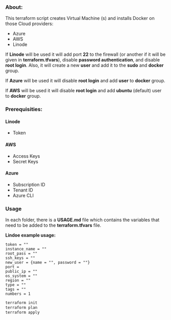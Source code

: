 ### About:
This terraform script creates Virtual Machine (s) and installs Docker on those Cloud providers:
* Azure
* AWS
* Linode

If **Linode** will be used it will add port **22** to the firewall (or another if it will be given in **terraform.tfvars**), disable **password authentication**, and disable **root login**. Also, it will create a new **user** and add it to the **sudo** and **docker** group.

If **Azure** will be used it will disable **root login** and add **user** to **docker** group.

If **AWS** will be used it will disable **root login** and add **ubuntu** (default) user to **docker** group.

### Prerequisities:
#### Linode
* Token

#### AWS
* Access Keys
* Secret Keys

#### Azure
* Subscription ID
* Tenant ID
* Azure CLI

### Usage
In each folder, there is a **USAGE.md** file which contains the variables that need to be added to the **terraform.tfvars** file.

**Lindoe example usage:**

``` vars
token = ""
instance_name = ""
root_pass = ""
ssh_keys = ""
new_user = {name = "", password = ""}
port =
public_ip = ""
os_system = ""
region = ""
type = ""
tags = ""
numbers = 1
```


``` bash
terraform init
terraform plan
terraform apply
```